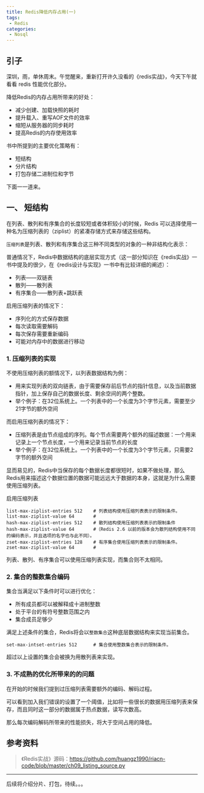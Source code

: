 ```yaml
---
title: Redis降低内存占用(一)
tags:
 - Redis
categories:
 - Nosql
---
```



## 引子

深圳，雨，单休周末。午觉醒来，重新打开许久没看的《redis实战》，今天下午就看看 redis 性能优化部分。
<!-- more -->
降低Redis的内存占用所带来的好处：

- 减少创建、加载快照的耗时
- 提升载入、重写AOF文件的效率
- 缩短从服务器的同步耗时
- 提高Redis的内存使用效率

书中所提到的主要优化策略有：

- 短结构
- 分片结构
- 打包存储二进制位和字节

下面一一道来。

## 一、 短结构

在列表、散列和有序集合的长度较短或者体积较小的时候，Redis 可以选择使用一种名为压缩列表的（ziplist）的紧凑存储方式来存储这些结构。

`压缩列表`是列表、散列和有序集合这三种不同类型的对象的一种非结构化表示：

普通情况下，Redis中数据结构的底层实现方式（这一部分知识在《redis实战》一书中提及的很少，在《redis设计与实现》一书中有比较详细的阐述）：
  - 列表——双链表
  - 散列——散列表
  - 有序集合——散列表+跳跃表

启用压缩列表的情况下：
  - 序列化的方式保存数据
  - 每次读取需要解码
  - 每次保存需要重新编码
  - 可能对内存中的数据进行移动

### 1. 压缩列表的实现

不使用压缩列表的额情况下，以列表数据结构为例：
- 用来实现列表的双向链表，由于需要保存前后节点的指针信息，以及当前数据指针，加上保存自己的数据长度、剩余空间的两个整数。
- 举个例子：在32位系统上。一个列表中的一个长度为3个字节元素，需要至少21字节的额外空间

而启用压缩列表的情况下：
- 压缩列表是由节点组成的序列。每个节点需要两个额外的描述数据：一个用来记录上一个节点长度，一个用来记录当前节点的长度
- 举个例子：在32位系统上。一个列表中的一个长度为3个字节元素，只需要2字节的额外空间

显而易见的，Redis中当保存的每个数据长度都很短时，如果不做处理，那么Redis用来描述这个数据位置的数据可能远远大于数据的本身，这就是为什么需要使用压缩列表。

启用压缩列表

``````shell
list-max-ziplist-entries 512    # 列表结构使用压缩列表表示的限制条件。
list-max-ziplist-value 64       #
hash-max-ziplist-entries 512    # 散列结构使用压缩列表表示的限制条件
hash-max-ziplist-value 64       #（Redis 2.6 以前的版本会为散列结构使用不同的编码表示，并且选项的名字也与此不同）。
zset-max-ziplist-entries 128    # 有序集合使用压缩列表表示的限制条件。
zset-max-ziplist-value 64       #
``````

列表、散列、有序集合可以使用压缩列表实现，而集合则不太相同。

### 2. 集合的整数集合编码

集合当满足以下条件时可以进行优化：

- 所有成员都可以被解释成十进制整数
- 处于平台的有符号整数范围之内
- 集合成员足够少

满足上述条件的集合，Redis将会以`整数集合`这种底层数据结构来实现当前集合。

``````shell
set-max-intset-entries 512      # 集合使用整数集合表示的限制条件。
``````

超过以上设置的集合会被换为用散列表来实现。

### 3. 不成熟的优化所带来的的问题

在开始的时候我们提到过压缩列表需要额外的编码、解码过程。

可以看到加入我们错误的设置了一个阈值，比如将一些很长的数据用压缩列表来保存，而且同时这一部分的数据属于热点数据，读写次数高。

那么每次编码解码所带来的性能损失，将大于空间占用的降低。

## 参考资料

> 《Redis实战》源码：<https://github.com/huangz1990/riacn-code/blob/master/ch09_listing_source.py>

------

后续将介绍分片、打包，待续。。。